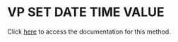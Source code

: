 <!---->
# VP SET DATE TIME VALUE

Click [here](https://developer.4d.com/docs/ViewPro/commands/vp-set-date-time-value) to access the documentation for this method.


